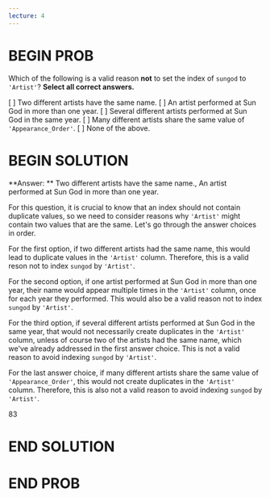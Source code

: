 ```yaml
---
lecture: 4
---
```


# BEGIN PROB

Which of the following is a valid reason **not** to set the index of `sungod` to `'Artist'`? **Select all correct answers.**

[ ] Two different artists have the same name.
[ ] An artist performed at Sun God in more than one year.
[ ] Several different artists performed at Sun God in the same year.
[ ] Many different artists share the same value of `'Appearance_Order'`.
[ ] None of the above.

# BEGIN SOLUTION

**Answer: ** Two different artists have the same name., 
An artist performed at Sun God in more than one year.

For this question, it is crucial to know that an index should not contain duplicate values, so we need to consider reasons why `'Artist'` might contain two values that are the same. Let's go through the answer choices in order.


For the first option, if two different artists had the same name, this would lead to duplicate values in the `'Artist'` column. Therefore, this is a valid reson not to index `sungod` by `'Artist'`.

For the second option, if one artist performed at Sun God in more than one year, their name would appear multiple times in the `'Artist'` column, once for each year they performed. This would also be a valid reason not to index `sungod` by `'Artist'`.

For the third option, if several different artists performed at Sun God in the same year, that would not necessarily create duplicates in the `'Artist'` column, unless of course two of the artists had the same name, which we've already addressed in the first answer choice. This is not a valid reason to avoid indexing `sungod` by `'Artist'`.

For the last answer choice, if many different artists share the same value of `'Appearance_Order'`, this would not create duplicates in the `'Artist'` column. Therefore, this is also not a valid reason to avoid indexing `sungod` by `'Artist'`.

<average>83</average>

# END SOLUTION

# END PROB

